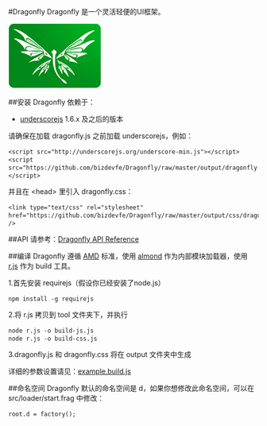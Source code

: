 #Dragonfly
Dragonfly 是一个灵活轻便的UI框架。

<img src="demo/img/logo.png" />

##安装
Dragonfly 依赖于：

* [underscorejs](http://underscorejs.org/) 1.6.x 及之后的版本

请确保在加载 dragonfly.js 之前加载 underscorejs，例如：

    <script src="http://underscorejs.org/underscore-min.js"></script>
    <script src="https://github.com/bizdevfe/Dragonfly/raw/master/output/dragonfly.js"></script>

并且在 &lt;head&gt; 里引入 dragonfly.css：

    <link type="text/css" rel="stylesheet" href="https://github.com/bizdevfe/Dragonfly/raw/master/output/css/dragonfly.css" />

##API
请参考：[Dragonfly API Reference](http://bizdevfe.github.io/api/dragonfly)

##编译
Dragonfly 遵循 [AMD](https://github.com/amdjs/amdjs-api/blob/master/AMD.md) 标准，使用 [almond](https://github.com/jrburke/almond) 作为内部模块加载器，使用 [r.js](https://github.com/jrburke/r.js) 作为 build 工具。

1.首先安装 requirejs（假设你已经安装了node.js）

    npm install -g requirejs

2.将 r.js 拷贝到 tool 文件夹下，并执行

    node r.js -o build-js.js
    node r.js -o build-css.js

3.dragonfly.js 和 dragonfly.css 将在 output 文件夹中生成

详细的参数设置请见：[example.build.js](https://github.com/jrburke/r.js/blob/master/build/example.build.js)

##命名空间
Dragonfly 默认的命名空间是 d，如果你想修改此命名空间，可以在 src/loader/start.frag 中修改：

    root.d = factory();
